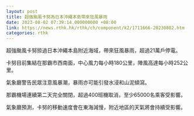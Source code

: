 ```yaml
---
layout: post
title: 超強颱風卡努為日本沖繩本島帶來狂風暴雨
date: 2023-08-02 07:39:14.000000000 +08:00
link: https://news.rthk.hk/rthk/ch/component/k2/1711666-20230802.htm
categories: rthk
---
```


超強颱風卡努掠過日本沖繩本島附近海域，帶來狂風暴雨，超過21萬戶停電。

卡努目前集結在那霸市西南面，中心風力每小時180公里，陣風高達每小時252公里。

氣象廳警告民眾注意風暴潮，暴雨亦可能引發水浸和山泥傾瀉。

那霸機場連續第二天完全關閉，超過400班機取消，至少65000名乘客受影響。

氣象廳預測，卡努的移動速度會在東海減慢，附近地區的天氣將會持續受影響。

